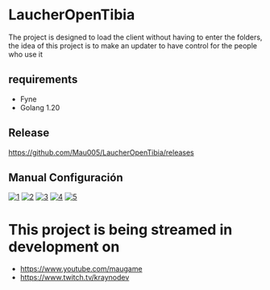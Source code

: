 # LaucherOpenTibia
The project is designed to load the client without having to enter the folders, the idea of this project is to make an updater to have control for the people who use it


## requirements

- Fyne
- Golang 1.20

## Release
https://github.com/Mau005/LaucherOpenTibia/releases


## Manual Configuración

<a href="https://ibb.co/JkXMtPR"><img src="https://i.ibb.co/mzQMT7C/1.png" alt="1" border="0" /></a>
<a href="https://imgbb.com/"><img src="https://i.ibb.co/z8BzwgC/2.png" alt="2" border="0" /></a>
<a href="https://imgbb.com/"><img src="https://i.ibb.co/bFq6N0w/3.png" alt="3" border="0" /></a>
<a href="https://imgbb.com/"><img src="https://i.ibb.co/S7qHb3W/4.png" alt="4" border="0" /></a>
<a href="https://imgbb.com/"><img src="https://i.ibb.co/rbBff05/5.png" alt="5" border="0" /></a>


# This project is being streamed in development on
- https://www.youtube.com/maugame
- https://www.twitch.tv/kraynodev
